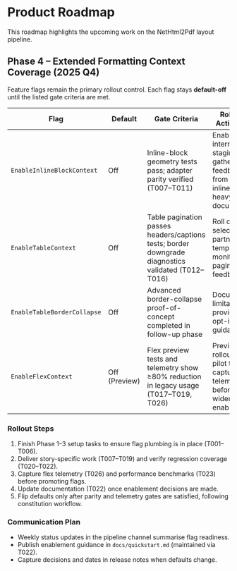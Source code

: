 # Product Roadmap

This roadmap highlights the upcoming work on the NetHtml2Pdf layout pipeline.

## Phase 4 – Extended Formatting Context Coverage (2025 Q4)

Feature flags remain the primary rollout control. Each flag stays **default-off** until the listed gate criteria are met.

| Flag | Default | Gate Criteria | Rollout Activities | Observability |
|------|---------|---------------|--------------------|---------------|
| `EnableInlineBlockContext` | Off | Inline-block geometry tests pass; adapter parity verified (T007–T011) | Enable in internal staging, gather feedback from inline-heavy documents | Regression fixtures (T021), diagnostics logs (`FormattingContext.InlineBlock`) |
| `EnableTableContext` | Off | Table pagination passes headers/captions tests; border downgrade diagnostics validated (T012–T016) | Roll out to selected partner templates; monitor pagination feedback | Multi-page table suite, `TableContext.HeaderRepeated` diagnostics |
| `EnableTableBorderCollapse` | Off | Advanced border-collapse proof-of-concept completed in follow-up phase | Document limitations; provide opt-in guidance | Structured downgrade logs, contract tests |
| `EnableFlexContext` | Off (Preview) | Flex preview tests and telemetry show ≥80% reduction in legacy usage (T017–T019, T026) | Preview rollout to pilot teams; capture telemetry before wider enablement | Telemetry script (T026), `FlexContext.Downgrade` warnings |

### Rollout Steps
1. Finish Phase 1–3 setup tasks to ensure flag plumbing is in place (T001–T006).
2. Deliver story-specific work (T007–T019) and verify regression coverage (T020–T022).
3. Capture flex telemetry (T026) and performance benchmarks (T023) before promoting flags.
4. Update documentation (T022) once enablement decisions are made.
5. Flip defaults only after parity and telemetry gates are satisfied, following constitution workflow.

### Communication Plan
- Weekly status updates in the pipeline channel summarise flag readiness.
- Publish enablement guidance in `docs/quickstart.md` (maintained via T022).
- Capture decisions and dates in release notes when defaults change.

